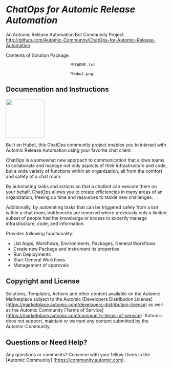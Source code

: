 *ChatOps for Automic Release Automation*
=============


An Automic Release Automation Bot Community Project 
http://github.com/Automic-Community/ChatOps-for-Automic-Release-Automation

<!-- List of attached files -->
Contents of Solution Package:

						
								*README.txt
								
								*Hubot.png
								
						


Documenation and Instructions
---

<p><img src="https://448bb31d92917ba3390f-4a8f48d20b0d8c78b979208d38d37653.ssl.cf1.rackcdn.com/731/screenshots/Hubot.png" alt="" width="120" height="120" /></p>
<p>Built on Hubot, this ChatOps community project enables you to interact with Automic Release Automation using your favorite chat client.</p>
<p>ChatOps is a somewhat new approach to communication that allows teams to collaborate and manage not only aspects of their infrastructure and code, but a wide variety of functions within an organization, all from the comfort and safety of a chat room.</p>
<p>By automating tasks and actions so that a chatbot can execute them on your behalf, ChatOps allows you to create efficiencies in many areas of an organization, freeing up time and resources to tackle new challenges.</p>
<p>Additionally, by automating tasks that can be triggered safely from a bot within a chat room, bottlenecks are removed where previously only a limited subset of people had the knowledge or access to expertly manage infrastructure, code, and information.</p>
<p>Provides following functionality:</p>
<ul>
<li>List Apps, Workflows, Environments, Packages, General Workflows</li>
<li>Create new Package and instrument its properties</li>
<li>Run Deployments</li>
<li>Start General Workflows</li>
<li>Management of approvals</li>
</ul>

Copyright and License
---

Solutions, Templates, Actions and other content available on the Automic Marketplace subject to the Automic [Developers Distribution License] (https://marketplace.automic.com/developers-distribution-license) as well as the Automic Community [Terms of Service] (https://marketplace.automic.com/community-terms-of-service).
Automic does not support, maintain or warrant any content submitted by the Automic-Community.



Questions or Need Help? 
---
Any questions or comments? Converse with your fellow Users in the [Automic Community] (https://community.automic.com).